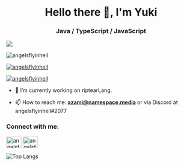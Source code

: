 <h1 align="center">Hello there 👋, I'm Yuki</h1>
<h3 align="center">Java / TypeScript / JavaScript </h3>

<img src="https://images-ext-1.discordapp.net/external/wyh94k_KzgcsHC4GFkA4rRaEBt3oXXBqv67YvV1n0uc/https/namespace.media/img/images/2020/12/30/idea64_iLhaE9YoEb.png"/>

<p align="left"> <img src="https://komarev.com/ghpvc/?username=angelsflyinhell&label=Profile%20views&color=000000&style=flat" alt="angelsflyinhell" /> </p>

<p align="left"> <a href="https://github.com/ryo-ma/github-profile-trophy"><img src="https://github-profile-trophy.vercel.app/?username=angelsflyinhell" alt="angelsflyinhell" /></a> </p>

<p align="left"> <a href="https://twitter.com/angelsflyinhell" target="blank"><img src="https://img.shields.io/twitter/follow/angelsflyinhell?logo=twitter&style=for-the-badge" alt="angelsflyinhell" /></a> </p>

- 🔭 I’m currently working on riptearLang.

- 📫 How to reach me: **azami@namespace.media** or via Discord at angelsflyinhell#2077

<h3 align="left">Connect with me:</h3>
<p align="left">
<a href="https://twitter.com/angelsflyinhell" target="blank"><img align="center" src="https://cdn.jsdelivr.net/npm/simple-icons@3.0.1/icons/twitter.svg" alt="angelsflyinhell" height="30" width="40" /></a>
<a href="https://instagram.com/angelsflyinhell" target="blank"><img align="center" src="https://cdn.jsdelivr.net/npm/simple-icons@3.0.1/icons/instagram.svg" alt="angelsflyinhell" height="30" width="40" /></a>
</p>

![Top Langs](https://github-readme-stats.vercel.app/api/top-langs/?username=angelsflyinhell&theme=tokyonight)

